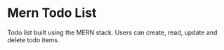 # Mern Todo List

Todo list built using the MERN stack.  Users can create, read, update and delete todo items.
